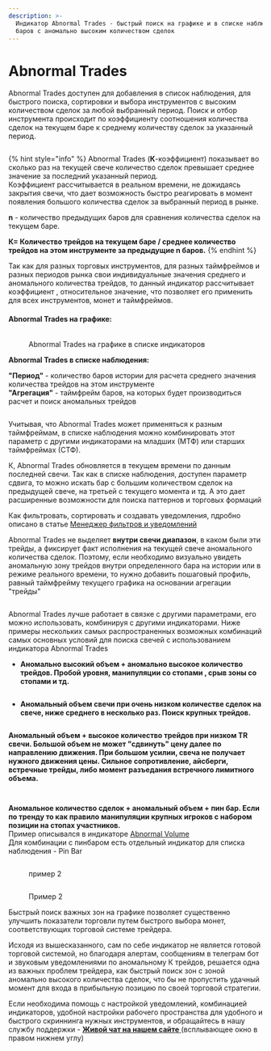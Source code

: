 ```yaml
---
description: >-
  Индикатор Abnormal Trades - быстрый поиск на графике и в списке наблюдения
  баров с аномально высоким количеством сделок
---
```


# Abnormal Trades

Abnormal Trades доступен для добавления в список наблюдения, для быстрого поиска, сортировки и выбора инструментов с высоким количеством сделок за любой выбранный период. Поиск и отбор инструмента происходит по коэффициенту соотношения количества сделок на текущем баре к среднему количеству сделок за указанный период.

<figure><img src="../../../.gitbook/assets/общий вид аномал трейды.png" alt=""><figcaption></figcaption></figure>

{% hint style="info" %}
Abnormal Trades (**К**-коэффициент) показывает во сколько раз на текущей свече количество сделок превышает среднее значение за последний указанный период. \
Коэффициент рассчитывается в реальном времени, не дожидаясь закрытия свечи, что дает возможность быстро реагировать в момент появления большого количества сделок за выбранный период в рынке.

**n** - количество предыдущих баров для сравнения количества сделок на текущем баре.&#x20;

**К= Количество трейдов на текущем баре / среднее количество трейдов на этом инструменте за предыдущие n баров.**
{% endhint %}

Так как для разных торговых инструментов, для разных таймфреймов и разных периодов рынка свои индивидуальные значения среднего и аномального количества трейдов, то данный индикатор рассчитывает коэффициент , относительное значение, что позволяет его применить для всех инструментов, монет и таймфреймов.

#### Abnormal Trades на графике:

<figure><img src="../../../.gitbook/assets/на графике.png" alt=""><figcaption><p>Abnormal Trades на графике в списке индикаторов</p></figcaption></figure>

**Abnormal Trades в списке наблюдения:**

**"Период"** - количество баров истории для расчета среднего значения количества трейдов на этом инструменте\
**"Агрегация"** - таймфрейм баров, на которых будет производиться расчет и поиск аномальных трейдов

<figure><img src="../../../.gitbook/assets/в списке наблюдения.png" alt=""><figcaption></figcaption></figure>

Учитывая, что Abnormal Trades может применяться к разным таймфреймам, в списке наблюдения можно комбинировать этот параметр с другими индикаторами на младших (МТФ) или старших таймфреймах (СТФ).

К, Abnormal Trades обновляется в текущем времени по данным последней свечи. Так как в списке наблюдения, доступен параметр сдвига, то можно искать бар с большим количеством сделок на предыдущей свече, на третьей с текущего момента и тд. А это дает расширенные возможности для поиска паттернов и торговых формаций

Как фильтровать, сортировать и создавать уведомления, пдробно описано в статье [Менеджер фильтров и уведомлений ](https://help.quantower.com.ru/general-settings/setup-actions-and-advanced-filters)

Abnormal Trades не выделяет **внутри свечи диапазон**, в каком были эти трейды, а фиксирует факт исполнения на текущей свече аномального количества сделок. Поэтому, если необходимо визуально увидеть аномальную зону трейдов внутри определенного бара на истории или в режиме реального времени, то нужно добавить пошаговый профиль, равный таймфрейму текущего графика на основании агрегации "трейды"

<figure><img src="../../../.gitbook/assets/пошаговый профиль.png" alt=""><figcaption></figcaption></figure>

Abnormal Trades лучше работает в связке с другими параметрами, его можно использовать, комбинируя с другими индикаторами. Ниже примеры нескольких самых распространенных возможных комбинаций самых основных условий для поиска свечей с использованием индикатора Abnormal Trades

* **Аномально высокий объем + аномально высокое количество трейдов. Пробой уровня, манипуляции со стопами , срыв зоны со стопами и тд.**

<figure><img src="../../../.gitbook/assets/3.jpg" alt=""><figcaption></figcaption></figure>

* **Аномальный объем свечи при очень низком количестве сделок на свече, ниже среднего в несколько раз. Поиск крупных трейдов.**

<figure><img src="../../../.gitbook/assets/поиск крупных трейдов.png" alt=""><figcaption></figcaption></figure>

**Аномальный объем + высокое количество трейдов при низком TR свечи. Большой объем не может "сдвинуть" цену далее по направлению движения. При большом усилии, свеча не получает нужного движения цены. Сильное сопротивление, айсберги, встречные трейды, либо момент разъедания встречного лимитного объема.**

<figure><img src="../../../.gitbook/assets/При большом усилии, свеча не получает нужного движения цены.png" alt=""><figcaption></figcaption></figure>

<figure><img src="../../../.gitbook/assets/ао при небольшом ТR.jpg" alt=""><figcaption></figcaption></figure>

**Аномальное количество сделок + аномальный объем + пин бар. Если по тренду то как правило манипуляции крупных игроков с набором позиции на стопах участников.** \
Пример описывался в индикаторе [Abnormal Volume](https://help.quantower.com.ru/analytics-panels/technical-indicators/volume/abnormal-volume#primery-abnormal-volume)\
Для комбинации с пинбаром есть отдельный индикатор для списка наблюдения - Pin Bar

<figure><img src="../../../.gitbook/assets/пин бар выход.png" alt=""><figcaption><p>пример 2</p></figcaption></figure>

<figure><img src="../../../.gitbook/assets/пин бар по тренду.png" alt=""><figcaption><p>Пример 2</p></figcaption></figure>

Быстрый поиск важных зон на графике позволяет существенно улучшить показатели торговли путем быстрого выбора монет, соответствующих торговой системе трейдера.&#x20;

Исходя из вышесказанного, сам по себе индикатор не является готовой торговой системой, но благодаря алертам, сообщениям в телеграм бот и звуковым уведомлениями по аномальному К трейдов, решается одна из важных проблем трейдера, как быстрый поиск зон с зоной аномально высокого количества сделок, что бы не пропустить удачный момент для входа в прибыльную позицию по своей торговой стратегии.

Если необходима помощь с настройкой уведомлений, комбинацией индикаторов, удобной настройки рабочего пространства для удобного и быстрого скриннинга нужных инструментов, и обращайтесь в нашу службу поддержки - [**Живой чат на нашем сайте** ](https://www.quantower.com/)(всплывающее окно в правом нижнем углу)

